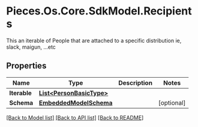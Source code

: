 # Pieces.Os.Core.SdkModel.Recipients
This an iterable of People that are attached to a specific distribution ie, slack, maigun, ...etc

## Properties

Name | Type | Description | Notes
------------ | ------------- | ------------- | -------------
**Iterable** | [**List&lt;PersonBasicType&gt;**](PersonBasicType.md) |  | 
**Schema** | [**EmbeddedModelSchema**](EmbeddedModelSchema.md) |  | [optional] 

[[Back to Model list]](../README.md#documentation-for-models) [[Back to API list]](../README.md#documentation-for-api-endpoints) [[Back to README]](../README.md)


